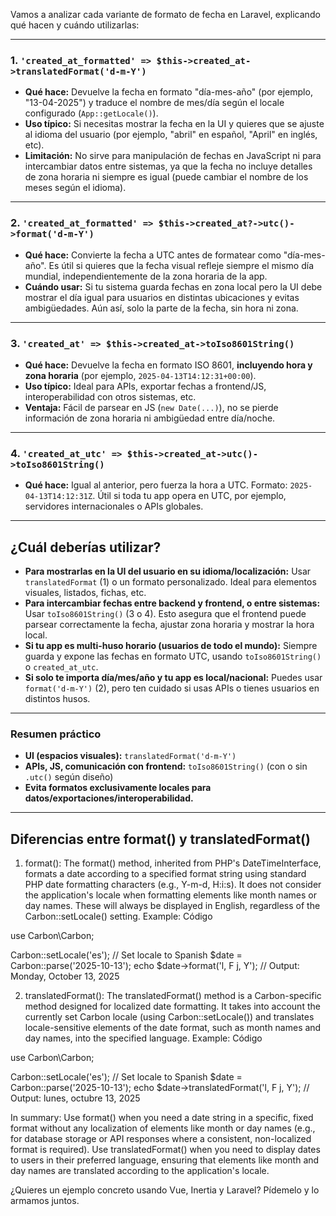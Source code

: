 Vamos a analizar cada variante de formato de fecha en Laravel, explicando qué hacen y cuándo utilizarlas:

---

### 1. `'created_at_formatted' => $this->created_at->translatedFormat('d-m-Y')`

- **Qué hace:** Devuelve la fecha en formato "día-mes-año" (por ejemplo, "13-04-2025") y traduce el nombre de mes/día según el locale configurado (`App::getLocale()`).
- **Uso típico:** Si necesitas mostrar la fecha en la UI y quieres que se ajuste al idioma del usuario (por ejemplo, "abril" en español, "April" en inglés, etc).
- **Limitación:** No sirve para manipulación de fechas en JavaScript ni para intercambiar datos entre sistemas, ya que la fecha no incluye detalles de zona horaria ni siempre es igual (puede cambiar el nombre de los meses según el idioma).

---

### 2. `'created_at_formatted' => $this->created_at?->utc()->format('d-m-Y')`

- **Qué hace:** Convierte la fecha a UTC antes de formatear como "día-mes-año". Es útil si quieres que la fecha visual refleje siempre el mismo día mundial, independientemente de la zona horaria de la app.
- **Cuándo usar:** Si tu sistema guarda fechas en zona local pero la UI debe mostrar el día igual para usuarios en distintas ubicaciones y evitas ambigüedades. Aún así, solo la parte de la fecha, sin hora ni zona.

---

### 3. `'created_at' => $this->created_at->toIso8601String()`

- **Qué hace:** Devuelve la fecha en formato ISO 8601, **incluyendo hora y zona horaria** (por ejemplo, `2025-04-13T14:12:31+00:00`).
- **Uso típico:** Ideal para APIs, exportar fechas a frontend/JS, interoperabilidad con otros sistemas, etc.
- **Ventaja:** Fácil de parsear en JS (`new Date(...)`), no se pierde información de zona horaria ni ambigüedad entre día/noche.

---

### 4. `'created_at_utc' => $this->created_at->utc()->toIso8601String()`

- **Qué hace:** Igual al anterior, pero fuerza la hora a UTC. Formato: `2025-04-13T14:12:31Z`. Útil si toda tu app opera en UTC, por ejemplo, servidores internacionales o APIs globales.

---

## ¿Cuál deberías utilizar?

- **Para mostrarlas en la UI del usuario en su idioma/localización:** Usar `translatedFormat` (1) o un formato personalizado. Ideal para elementos visuales, listados, fichas, etc.
- **Para intercambiar fechas entre backend y frontend, o entre sistemas:** Usar `toIso8601String()` (3 o 4). Esto asegura que el frontend puede parsear correctamente la fecha, ajustar zona horaria y mostrar la hora local.
- **Si tu app es multi-huso horario (usuarios de todo el mundo):** Siempre guarda y expone las fechas en formato UTC, usando `toIso8601String()` o `created_at_utc`.
- **Si solo te importa día/mes/año y tu app es local/nacional:** Puedes usar `format('d-m-Y')` (2), pero ten cuidado si usas APIs o tienes usuarios en distintos husos.

---

### **Resumen práctico**

- **UI (espacios visuales):** `translatedFormat('d-m-Y')`
- **APIs, JS, comunicación con frontend:** `toIso8601String()` (con o sin `.utc()` según diseño)
- **Evita formatos exclusivamente locales para datos/exportaciones/interoperabilidad.**

---

## **Diferencias entre format() y translatedFormat()**

1. format():
   The format() method, inherited from PHP's DateTimeInterface, formats a date according to a specified format string using standard PHP date formatting characters (e.g., Y-m-d, H:i:s).
   It does not consider the application's locale when formatting elements like month names or day names. These will always be displayed in English, regardless of the Carbon::setLocale() setting.
   Example:
   Código

use Carbon\Carbon;

Carbon::setLocale('es'); // Set locale to Spanish
$date = Carbon::parse('2025-10-13');
echo $date->format('l, F j, Y'); // Output: Monday, October 13, 2025

2. translatedFormat():
   The translatedFormat() method is a Carbon-specific method designed for localized date formatting.
   It takes into account the currently set Carbon locale (using Carbon::setLocale()) and translates locale-sensitive elements of the date format, such as month names and day names, into the specified language.
   Example:
   Código

use Carbon\Carbon;

Carbon::setLocale('es'); // Set locale to Spanish
$date = Carbon::parse('2025-10-13');
echo $date->translatedFormat('l, F j, Y'); // Output: lunes, octubre 13, 2025

In summary:
Use format() when you need a date string in a specific, fixed format without any localization of elements like month or day names (e.g., for database storage or API responses where a consistent, non-localized format is required).
Use translatedFormat() when you need to display dates to users in their preferred language, ensuring that elements like month and day names are translated according to the application's locale.

¿Quieres un ejemplo concreto usando Vue, Inertia y Laravel? Pídemelo y lo armamos juntos.
